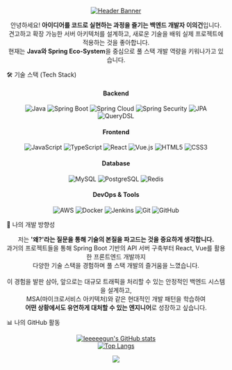 <!-- 헤더 -->

<p align="center">
<a href="https://github.com/leeeeegun">
<img src="https://www.google.com/search?q=https://capsule-render.vercel.app/api%3Ftype%3Dwaving%26color%3Dgradient%26height%3D300%26section%3Dheader%26text%3DHello,%2520I%27m%2520Eui-geon!%26fontSize%3D70%26fontAlignY%3D38%26animation%3DfadeIn" alt="Header Banner"/>
</a>
</p>

<!-- 소개 -->

<div align="center">
<p>
안녕하세요! <strong>아이디어를 코드로 실현하는 과정을 즐기는 백엔드 개발자 이의건</strong>입니다.<br>
견고하고 확장 가능한 서버 아키텍처를 설계하고, 새로운 기술을 배워 실제 프로젝트에 적용하는 것을 좋아합니다.<br>
현재는 <strong>Java와 Spring Eco-System</strong>을 중심으로 풀 스택 개발 역량을 키워나가고 있습니다.
</p>
</div>

<!-- 기술 스택 -->

🛠️ 기술 스택 (Tech Stack)
<div align="center">

<h4>Backend</h4>
<!-- 백엔드 기술 스택 뱃지 -->
<p>
<img src="https://www.google.com/search?q=https://img.shields.io/badge/Java-007396%3Fstyle%3Dfor-the-badge%26logo%3Djava%26logoColor%3Dwhite" alt="Java"/>
<img src="https://www.google.com/search?q=https://img.shields.io/badge/Spring_Boot-6DB33F%3Fstyle%3Dfor-the-badge%26logo%3Dspring-boot%26logoColor%3Dwhite" alt="Spring Boot"/>
<img src="https://www.google.com/search?q=https://img.shields.io/badge/Spring_Cloud-6DB33F%3Fstyle%3Dfor-the-badge%26logo%3Dspring%26logoColor%3Dwhite" alt="Spring Cloud"/>
<img src="https://www.google.com/search?q=https://img.shields.io/badge/Spring_Security-6DB33F%3Fstyle%3Dfor-the-badge%26logo%3Dspring-security%26logoColor%3Dwhite" alt="Spring Security"/>
<img src="https://www.google.com/search?q=https://img.shields.io/badge/JPA-59666C%3Fstyle%3Dfor-the-badge%26logo%3Dhibernate%26logoColor%3Dwhite" alt="JPA"/>
<img src="https://www.google.com/search?q=https://img.shields.io/badge/QueryDSL-4A5D45%3Fstyle%3Dfor-the-badge" alt="QueryDSL"/>
</p>

<h4>Frontend</h4>
<!-- 프론트엔드 기술 스택 뱃지 -->
<p>
<img src="https://www.google.com/search?q=https://img.shields.io/badge/JavaScript-F7DF1E%3Fstyle%3Dfor-the-badge%26logo%3Djavascript%26logoColor%3Dblack" alt="JavaScript"/>
<img src="https://img.shields.io/badge/TypeScript-3178C6?style=for-the-badge&logo=typescript&logoColor=white" alt="TypeScript"/>
<img src="https://www.google.com/search?q=https://img.shields.io/badge/React-61DAFB%3Fstyle%3Dfor-the-badge%26logo%3Dreact%26logoColor%3Dblack" alt="React"/>
<img src="https://www.google.com/search?q=https://img.shields.io/badge/Vue.js-4FC08D%3Fstyle%3Dfor-the-badge%26logo%3Dvue.js%26logoColor%3Dwhite" alt="Vue.js"/>
<img src="https://www.google.com/search?q=https://img.shields.io/badge/HTML5-E34F26%3Fstyle%3Dfor-the-badge%26logo%3Dhtml5%26logoColor%3Dwhite" alt="HTML5"/>
<img src="https://www.google.com/search?q=https://img.shields.io/badge/CSS3-1572B6%3Fstyle%3Dfor-the-badge%26logo%3Dcss3%26logoColor%3Dwhite" alt="CSS3"/>
</p>

<h4>Database</h4>
<!-- 데이터베이스 기술 스택 뱃지 -->
<p>
<img src="https://img.shields.io/badge/MySQL-4479A1?style=for-the-badge&logo=mysql&logoColor=white" alt="MySQL"/>
<img src="https://www.google.com/search?q=https://img.shields.io/badge/PostgreSQL-4169E1%3Fstyle%3Dfor-the-badge%26logo%3Dpostgresql%26logoColor%3Dwhite" alt="PostgreSQL"/>
<img src="https://img.shields.io/badge/Redis-DC382D?style=for-the-badge&logo=redis&logoColor=white" alt="Redis"/>
</p>

<h4>DevOps & Tools</h4>
<!-- 데브옵스 및 도구 뱃지 -->
<p>
<img src="https://www.google.com/search?q=https://img.shields.io/badge/Amazon_AWS-232F3E%3Fstyle%3Dfor-the-badge%26logo%3Damazon-aws%26logoColor%3Dwhite" alt="AWS"/>
<img src="https://www.google.com/search?q=https://img.shields.io/badge/Docker-2496ED%3Fstyle%3Dfor-the-badge%26logo%3Ddocker%26logoColor%3Dwhite" alt="Docker"/>
<img src="https://www.google.com/search?q=https://img.shields.io/badge/Jenkins-D24939%3Fstyle%3Dfor-the-badge%26logo%3Djenkins%26logoColor%3Dwhite" alt="Jenkins"/>
<img src="https://www.google.com/search?q=https://img.shields.io/badge/Git-F05032%3Fstyle%3Dfor-the-badge%26logo%3Dgit%26logoColor%3Dwhite" alt="Git"/>
<img src="https://www.google.com/search?q=https://img.shields.io/badge/GitHub-181717%3Fstyle%3Dfor-the-badge%26logo%3Dgithub%26logoColor%3Dwhite" alt="GitHub"/>
</p>

</div>

<!-- 개발 방향성 -->

🚀 나의 개발 방향성
<div align="center">
<p>
저는 <strong>'왜?'라는 질문을 통해 기술의 본질을 파고드는 것을 중요하게 생각합니다.</strong><br>
과거의 프로젝트들을 통해 Spring Boot 기반의 API 서버 구축부터 React, Vue를 활용한 프론트엔드 개발까지<br>
다양한 기술 스택을 경험하며 풀 스택 개발의 즐거움을 느꼈습니다.<br><br>
이 경험을 발판 삼아, 앞으로는 대규모 트래픽을 처리할 수 있는 안정적인 백엔드 시스템을 설계하고,<br>
MSA(마이크로서비스 아키텍처)와 같은 현대적인 개발 패턴을 학습하여<br>
<strong>어떤 상황에서도 유연하게 대처할 수 있는 엔지니어</strong>로 성장하고 싶습니다.
</p>
</div>

<!-- GitHub 통계 -->

📊 나의 GitHub 활동
<div align="center">
<p>
<!-- GitHub 활동 통계 -->
<a href="https://github.com/leeeeegun">
<img src="https://www.google.com/search?q=https://github-readme-stats.vercel.app/api%3Fusername%3Dleeeeegun%26show_icons%3Dtrue%26theme%3Dtokyonight%26count_private%3Dtrue%26include_all_commits%3Dtrue" alt="leeeeegun's GitHub stats" />
</a>
<br>
<a href="https://github.com/leeeeegun">
<img src="https://www.google.com/search?q=https://github-readme-stats.vercel.app/api/top-langs/%3Fusername%3Dleeeeegun%26layout%3Dcompact%26theme%3Dtokyonight" alt="Top Langs" />
</a>
</p>
</div>

<!-- 푸터: 프로필의 마무리를 장식하는 배너입니다. -->

<p align="center">
<img src="https://www.google.com/search?q=https://capsule-render.vercel.app/api%3Ftype%3Dwaving%26color%3Dgradient%26height%3D200%26section%3Dfooter" />
</p>
